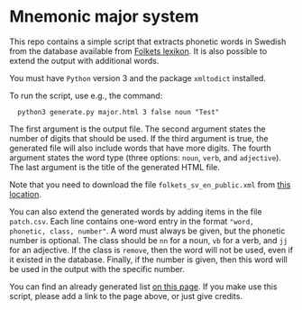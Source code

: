 # Mnemonic major system

This repo contains a simple script that extracts phonetic words in Swedish from the database available from [Folkets lexikon](https://folkets-lexikon.csc.kth.se/folkets/). It is also possible to extend the output with additional words.

You must have `Python` version 3 and the package `xmltodict` installed.

To run the script, use e.g., the command:

```
  python3 generate.py major.html 3 false noun "Test"
```

The first argument is the output file. The second argument states the number of digits that should be used. If the third argument is true, the generated file will also include words that have more digits. The fourth argument states the word type (three options: `noun`, `verb`, and `adjective`). The last argument is the title of the generated HTML file.

Note that you need to download the file `folkets_sv_en_public.xml` from [this location](https://folkets-lexikon.csc.kth.se/folkets/folkets_en_sv_public.xml).

You can also extend the generated words by adding items in the file `patch.csv`. Each line contains one-word entry in the format `"word, phonetic, class, number"`. A word must always be given, but the phonetic number is optional. The class should be `nn` for a noun, `vb` for a verb, and `jj` for an adjective. If the class is `remove`, then the word will not be used, even if it existed in the database. Finally, if the number is given, then this word will be used in the output with the specific number.

You can find an already generated list [on this page](https://people.kth.se/~dbro/majorsys.html). If you make use this script, please add a link to the page above, or just give credits.
